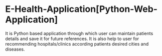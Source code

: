 # E-Health-Application[Python-Web-Application]
 It is Python based application through which user can maintain patients details and save it for future references. It is also help to user for recommending hospitals/clinics according patients desired cities and diseases.
